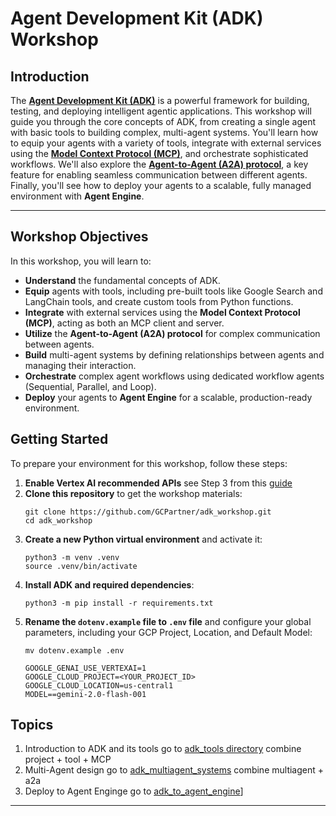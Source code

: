 # Agent Development Kit (ADK) Workshop

## Introduction
The [**Agent Development Kit (ADK)**](https://google.github.io/adk-docs/) is a powerful framework for building, testing, and deploying intelligent agentic applications. This workshop will guide you through the core concepts of ADK, from creating a single agent with basic tools to building complex, multi-agent systems. You'll learn how to equip your agents with a variety of tools, integrate with external services using the [**Model Context Protocol (MCP)**](https://modelcontextprotocol.io/overview), and orchestrate sophisticated workflows. We'll also explore the [**Agent-to-Agent (A2A) protocol**](https://a2a-protocol.org/latest/), a key feature for enabling seamless communication between different agents. Finally, you'll see how to deploy your agents to a scalable, fully managed environment with **Agent Engine**.

---

## Workshop Objectives
In this workshop, you will learn to:

* **Understand** the fundamental concepts of ADK.
* **Equip** agents with tools, including pre-built tools like Google Search and LangChain tools, and create custom tools from Python functions.
* **Integrate** with external services using the **Model Context Protocol (MCP)**, acting as both an MCP client and server.
* **Utilize** the **Agent-to-Agent (A2A) protocol** for complex communication between agents.
* **Build** multi-agent systems by defining relationships between agents and managing their interaction.
* **Orchestrate** complex agent workflows using dedicated workflow agents (Sequential, Parallel, and Loop).
* **Deploy** your agents to **Agent Engine** for a scalable, production-ready environment.

## Getting Started

To prepare your environment for this workshop, follow these steps:

1.  **Enable Vertex AI recommended APIs** see Step 3 from this [guide](https://cloud.google.com/vertex-ai/docs/start/cloud-environment#set_up_a_project)
2.  **Clone this repository** to get the workshop materials:
    ```
    git clone https://github.com/GCPartner/adk_workshop.git
    cd adk_workshop
    ```
3.  **Create a new Python virtual environment** and activate it:
    ```
    python3 -m venv .venv
    source .venv/bin/activate
    ```
4.  **Install ADK and required dependencies**:
    ```
    python3 -m pip install -r requirements.txt
    ```
5.  **Rename the `dotenv.example` file to `.env` file** and configure your global parameters, including your GCP Project, Location, and Default Model:
    ```
    mv dotenv.example .env
    ```
    ```
    GOOGLE_GENAI_USE_VERTEXAI=1
    GOOGLE_CLOUD_PROJECT=<YOUR_PROJECT_ID>
    GOOGLE_CLOUD_LOCATION=us-central1
    MODEL==gemini-2.0-flash-001
    ```

## Topics

1. Introduction to ADK and its tools go to [adk_tools directory](adk_tools) combine project + tool + MCP
2. Multi-Agent design go to [adk_multiagent_systems](adk_multiagent_systems) combine multiagent + a2a
3. Deploy to Agent Enginge go to [adk_to_agent_engine](adk_to_agent_engine)]
-----
